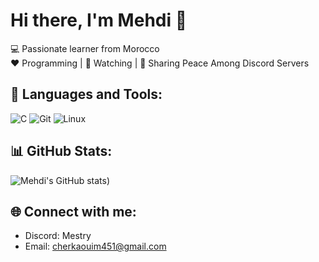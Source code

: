 # Hi there, I'm Mehdi 👋

💻 Passionate learner from Morocco  
❤️ Programming | 🖤 Watching | 💙 Sharing Peace Among Discord Servers  

## 🚀 Languages and Tools:
![C](https://img.shields.io/badge/C-00599C?style=for-the-badge&logo=c&logoColor=white)
![Git](https://img.shields.io/badge/Git-F05033?style=for-the-badge&logo=git&logoColor=white)
![Linux](https://img.shields.io/badge/Linux-FCC624?style=for-the-badge&logo=linux&logoColor=black)

## 📊 GitHub Stats:
![Mehdi's GitHub stats](https://github-readme-stats.vercel.app/api?username=MehdiCherkaoui-learning&show_icons=true&theme=radical))

## 🌐 Connect with me:
- Discord: Mestry
- Email: cherkaouim451@gmail.com
